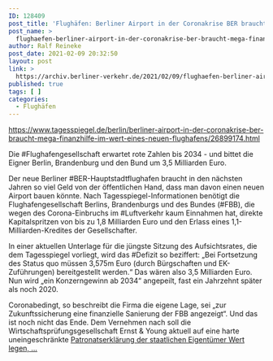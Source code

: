 ```yaml
---
ID: 128409
post_title: 'Flughäfen: Berliner Airport in der Coronakrise BER braucht Mega-Finanzhilfe im Wert eines neuen Flughafens, aus Der Tagesspiegel'
post_name: >
  flughaefen-berliner-airport-in-der-coronakrise-ber-braucht-mega-finanzhilfe-im-wert-eines-neuen-flughafens-aus-der-tagesspiegel
author: Ralf Reineke
post_date: 2021-02-09 20:32:50
layout: post
link: >
  https://archiv.berliner-verkehr.de/2021/02/09/flughaefen-berliner-airport-in-der-coronakrise-ber-braucht-mega-finanzhilfe-im-wert-eines-neuen-flughafens-aus-der-tagesspiegel/
published: true
tags: [ ]
categories:
  - Flughäfen
---
```

https://www.tagesspiegel.de/berlin/berliner-airport-in-der-coronakrise-ber-braucht-mega-finanzhilfe-im-wert-eines-neuen-flughafens/26899174.html

Die #Flughafengesellschaft erwartet rote Zahlen bis 2034 - und bittet die Eigner Berlin, Brandenburg und den Bund um 3,5 Milliarden Euro.

Der neue Berliner #BER-Hauptstadtflughafen braucht in den nächsten Jahren so viel Geld von der öffentlichen Hand, dass man davon einen neuen Airport bauen könnte. Nach Tagesspiegel-Informationen benötigt die Flughafengesellschaft Berlins, Brandenburgs und des Bundes (#FBB), die wegen des Corona-Einbruchs im #Luftverkehr kaum Einnahmen hat, direkte Kapitalspritzen von bis zu 1,8 Milliarden Euro und den Erlass eines 1,1-Milliarden-Kredites der Gesellschafter.

In einer aktuellen Unterlage für die jüngste Sitzung des Aufsichtsrates, die dem Tagesspiegel vorliegt, wird das #Defizit so beziffert: „Bei Fortsetzung des Status quo müssen 3,575m Euro (durch Bürgschaften und EK-Zuführungen) bereitgestellt werden.“ Das wären also 3,5 Milliarden Euro. Nun wird „ein Konzerngewinn ab 2034“ angepeilt, fast ein Jahrzehnt später als noch 2020.

Coronabedingt, so beschreibt die Firma die eigene Lage, sei „zur Zukunftssicherung eine finanzielle Sanierung der FBB angezeigt“. Und das ist noch nicht das Ende. Dem Vernehmen nach soll die Wirtschaftsprüfungsgesellschaft Ernst &amp; Young aktuell auf eine harte uneingeschränkte <a href="https://www.tagesspiegel.de/berlin/berliner-airport-in-der-coronakrise-ber-braucht-mega-finanzhilfe-im-wert-eines-neuen-flughafens/26899174.html">Patronatserklärung der staatlichen Eigentümer Wert legen, ...</a>